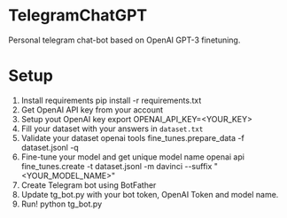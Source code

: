 # TelegramChatGPT
Personal telegram chat-bot based on OpenAI GPT-3 finetuning.

# Setup
1. Install requirements
    pip install -r requirements.txt
2. Get OpenAI API key from your account
3. Setup yout OpenAI key
    export OPENAI_API_KEY=<YOUR_KEY>
4. Fill your dataset with your answers in `dataset.txt`
5. Validate your dataset
    openai tools fine_tunes.prepare_data -f dataset.jsonl -q
6. Fine-tune your model and get unique model name
    openai api fine_tunes.create -t dataset.jsonl -m davinci --suffix "<YOUR_MODEL_NAME>"
7. Create Telegram bot using BotFather
8. Update tg_bot.py with your bot token, OpenAI Token and model name.
9. Run!
    python tg_bot.py
